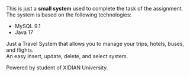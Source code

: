 This is just a **small system** used to complete the task of the assignment. \
The system is based on the following technologies:

* MySQL 9.1
* Java 17 

Just a Travel System that allows you to manage your trips, hotels, buses, and flights. \
An easy insert, update, delete, and select system.

Powered by student of XIDIAN University.